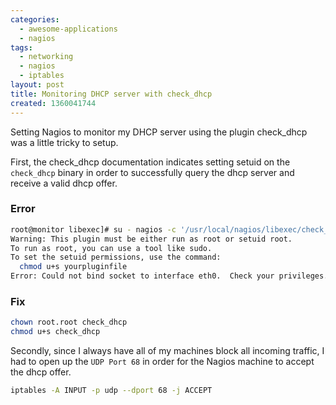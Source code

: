 ```yaml
---
categories:
  - awesome-applications
  - nagios
tags:
  - networking
  - nagios
  - iptables
layout: post
title: Monitoring DHCP server with check_dhcp
created: 1360041744
---
```


Setting Nagios to monitor my DHCP server using the plugin check_dhcp was a little tricky to setup.

First, the check_dhcp documentation indicates setting setuid on the `check_dhcp` binary in order to successfully query the dhcp server and receive a valid dhcp offer.

### Error

```bash
root@monitor libexec]# su - nagios -c '/usr/local/nagios/libexec/check_dhcp -s 192.168.1.2'
Warning: This plugin must be either run as root or setuid root.
To run as root, you can use a tool like sudo.
To set the setuid permissions, use the command:
  chmod u+s yourpluginfile
Error: Could not bind socket to interface eth0.  Check your privileges...
```

### Fix

```bash
chown root.root check_dhcp 
chmod u+s check_dhcp 
```

Secondly, since I always have all of my machines block all incoming traffic, I had to open up the `UDP Port 68` in order for the Nagios machine to accept the dhcp offer.

```bash
iptables -A INPUT -p udp --dport 68 -j ACCEPT
```
